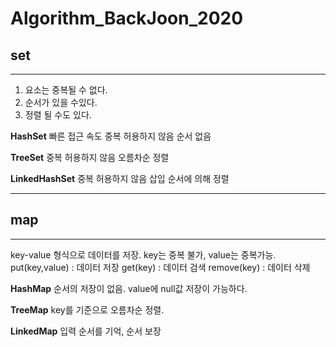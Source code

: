 # Algorithm_BackJoon_2020

## **set** ##
----
1. 요소는 중복될 수 없다.
2. 순서가 있을 수있다.
3. 정렬 될 수도 있다.

**HashSet**
빠른 접근 속도 
중복 허용하지 않음
순서 없음

**TreeSet**
중복 허용하지 않음
오름차순 정렬

**LinkedHashSet**
중복 허용하지 않음
삽입 순서에 의해 정렬

----------


## **map** ##
----
key-value 형식으로 데이터를 저장.
key는 중복 불가, value는 중복가능.
put(key,value) : 데이터 저장
get(key) : 데이터 검색
remove(key) : 데이터 삭제

**HashMap**
순서의 저장이 없음.
value에 null값 저장이 가능하다.

**TreeMap**
key를 기준으로 오름차순 정렬.

**LinkedMap**
입력 순서를 기억, 순서 보장
